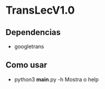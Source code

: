 # TransLecV1.0
## Dependencias
  - googletrans

## Como usar
  - python3 __main__.py -h
Mostra o help
